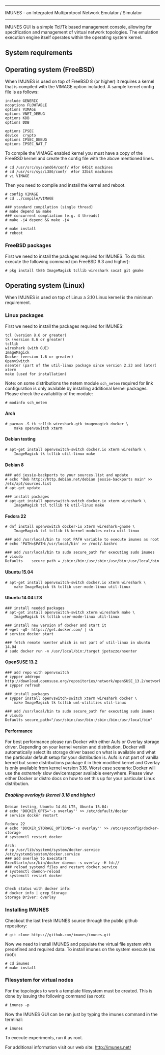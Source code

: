 ************************************************************************
IMUNES - an Integrated Multiprotocol Network Emulator / Simulator
************************************************************************

IMUNES GUI is a simple Tcl/Tk based management console, allowing for
specification and management of virtual network topologies. The emulation
execution engine itself operates within the operating system kernel.

System requirements
-------------------

## Operating system (FreeBSD)

When IMUNES is used on top of FreeBSD 8 (or higher) it requires a kernel
that is compiled with the VIMAGE option included. A sample kernel config file
is as follows:

    include GENERIC
    nooptions FLOWTABLE
    options VIMAGE
    options VNET_DEBUG
    options KDB
    options DDB

    options IPSEC
    device  crypto
    options IPSEC_DEBUG
    options IPSEC_NAT_T

To compile the VIMAGE enabled kernel you must have a copy of the
FreeBSD kernel and create the config file with the above mentioned
lines.
    
    # cd /usr/src/sys/amd64/conf/ #for 64bit machines
    # cd /usr/src/sys/i386/conf/  #for 32bit machines
    # vi VIMAGE

Then you need to compile and install the kernel and reboot.

    # config VIMAGE
    # cd ../compile/VIMAGE
    
    ### standard compilation (single thread)
    # make depend && make
    ### concurrent compliation (e.g. 4 threads)
    # make -j4 depend && make -j4
    
    # make install
    # reboot
    
### FreeBSD packages

First we need to install the packages required for IMUNES. To do
this execute the following command (on FreeBSD 9.3 and higher):

    # pkg install tk86 ImageMagick tcllib wireshark socat git gmake

## Operating system (Linux)

When IMUNES is used on top of Linux a 3.10 Linux kernel is the
minimum requirement.

### Linux packages

First we need to install the packages required for IMUNES:

    tcl (version 8.6 or greater)
    tk (version 8.6 or greater)
    tcllib
    wireshark (with GUI)
    ImageMagick
    Docker (version 1.6 or greater)
    OpenvSwitch
    nsenter (part of the util-linux package since version 2.23 and later)
    xterm
    make (used for installation)

Note: on some distributions the netem module `sch_netem` required for link configuration is only available by installing additional kernel packages. Please check the availability of the module:

    # modinfo sch_netem
    
#### Arch
    # pacman -S tk tcllib wireshark-gtk imagemagick docker \
        make openvswitch xterm

#### Debian testing
    # apt-get install openvswitch-switch docker.io xterm wireshark \
        ImageMagick tk tcllib util-linux make

#### Debian 8
    ### add jessie-backports to your sources.list and update
    # echo "deb http://http.debian.net/debian jessie-backports main" >> /etc/apt/sources.list
    # apt-get update
    
    ### install packages
    # apt-get install openvswitch-switch docker.io xterm wireshark \
        ImageMagick tcl tcllib tk util-linux make

#### Fedora 22
    # dnf install openvswitch docker-io xterm wireshark-gnome \
        ImageMagick tcl tcllib tk kernel-modules-extra util-linux
        
    ### add /usr/local/bin to root PATH variable to execute imunes as root
    # echo 'PATH=$PATH:/usr/local/bin' >> /root/.bashrc
    
    ### add /usr/local/bin to sudo secure_path for executing sudo imunes
    # visudo
    Defaults    secure_path = /sbin:/bin:/usr/sbin:/usr/bin:/usr/local/bin

#### Ubuntu 15.04
    # apt-get install openvswitch-switch docker.io xterm wireshark \
        make ImageMagick tk tcllib user-mode-linux util-linux
        
#### Ubuntu 14.04 LTS
    ### install needed packages
    # apt-get install openvswitch-switch xterm wireshark make \
        ImageMagick tk tcllib user-mode-linux util-linux
        
    ### install new version of docker and start it
    # wget -qO- https://get.docker.com/ | sh
    # service docker start
    
    ### fetch remote nsenter which is not part of util-linux in ubuntu 14.04
    # sudo docker run -v /usr/local/bin:/target jpetazzo/nsenter
    
#### OpenSUSE 13.2
    ### add repo with openvswitch
    # zypper addrepo http://download.opensuse.org/repositories/network/openSUSE_13.2/network.repo
    # zypper refresh
    
    ### install packages
    # zypper install openvswitch-switch xterm wireshark docker \
        make ImageMagick tk tcllib uml-utilities util-linux
        
    ### add /usr/local/bin to sudo secure_path for executing sudo imunes
    # visudo
    Defaults secure_path="/usr/sbin:/usr/bin:/sbin:/bin:/usr/local/bin"

#### Performance

For best performance please run Docker with either Aufs or Overlay storage
driver. Depending on your kernel version and distribution, Docker will
automatically select its storage driver based on what is available and what
the particular default setup for your distribution is. Aufs is not part of
vanilla kernel but some distributions package it in their modified kernel and
Overlay is only available from kernel version 3.18. Worst case scenario:
Docker will use the *extremely* slow devicemapper available everywhere.
Please view either Docker or distro docs on how to set this up for your
particular Linux distribution.

##### Enabling overlayfs (kernel 3.18 and higher)
    Debian testing, Ubuntu 14.04 LTS, Ubuntu 15.04:
    # echo 'DOCKER_OPTS="-s overlay"' >> /etc/default/docker
    # service docker restart
    
    Fedora 22
    # echo 'DOCKER_STORAGE_OPTIONS="-s overlay"' >> /etc/sysconfig/docker-storage
    # systemctl restart docker
    
    Arch:
    # cp /usr/lib/systemd/system/docker.service /etc/systemd/system/docker.service
    ### add overlay to ExecStart
    ExecStart=/usr/bin/docker daemon -s overlay -H fd://
    ### reload systemd files and restart docker.service
    # systemctl daemon-reload
    # systemctl restart docker
    
    
    Check status with docker info:
    # docker info | grep Storage
    Storage Driver: overlay

### Installing IMUNES

Checkout the last fresh IMUNES source through the public github
repository:

    # git clone https://github.com/imunes/imunes.git

Now we need to install IMUNES and populate the virtual file system
with predefined and required data. To install imunes on the system
execute (as root):

    # cd imunes
    # make install

### Filesystem for virtual nodes

For the topologies to work a template filesystem must be created.
This is done by issuing the following command (as root):

    # imunes -p

Now the IMUNES GUI can be ran just by typing the imunes command
in the terminal:

    # imunes

To execute experiments, run it as root.

For additional information visit our web site:
        http://imunes.net/

